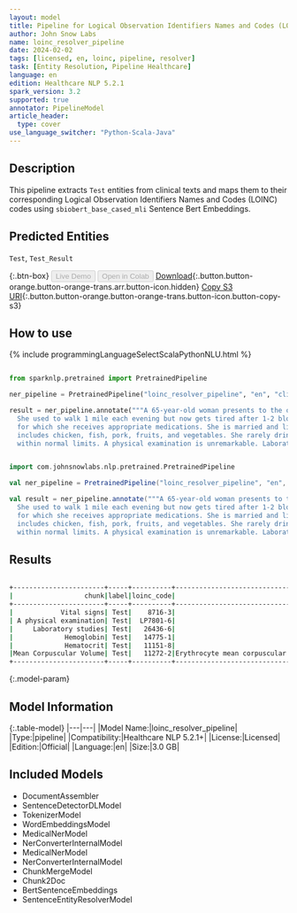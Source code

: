 ```yaml
---
layout: model
title: Pipeline for Logical Observation Identifiers Names and Codes (LOINC)
author: John Snow Labs
name: loinc_resolver_pipeline
date: 2024-02-02
tags: [licensed, en, loinc, pipeline, resolver]
task: [Entity Resolution, Pipeline Healthcare]
language: en
edition: Healthcare NLP 5.2.1
spark_version: 3.2
supported: true
annotator: PipelineModel
article_header:
  type: cover
use_language_switcher: "Python-Scala-Java"
---
```


## Description

This pipeline extracts `Test` entities from clinical texts and maps them to their corresponding Logical Observation Identifiers Names and Codes (LOINC) codes using `sbiobert_base_cased_mli` Sentence Bert Embeddings.

## Predicted Entities

`Test`, `Test_Result`


{:.btn-box}
<button class="button button-orange" disabled>Live Demo</button>
<button class="button button-orange" disabled>Open in Colab</button>
[Download](https://s3.amazonaws.com/auxdata.johnsnowlabs.com/clinical/models/loinc_resolver_pipeline_en_5.2.1_3.2_1706884816860.zip){:.button.button-orange.button-orange-trans.arr.button-icon.hidden}
[Copy S3 URI](s3://auxdata.johnsnowlabs.com/clinical/models/loinc_resolver_pipeline_en_5.2.1_3.2_1706884816860.zip){:.button.button-orange.button-orange-trans.button-icon.button-copy-s3}

## How to use



<div class="tabs-box" markdown="1">
{% include programmingLanguageSelectScalaPythonNLU.html %}
  
```python

from sparknlp.pretrained import PretrainedPipeline

ner_pipeline = PretrainedPipeline("loinc_resolver_pipeline", "en", "clinical/models")

result = ner_pipeline.annotate("""A 65-year-old woman presents to the office with generalized fatigue for the last 4 months.
  She used to walk 1 mile each evening but now gets tired after 1-2 blocks. She has a history of Crohn disease and hypertension
  for which she receives appropriate medications. She is married and lives with her husband. She eats a balanced diet that
  includes chicken, fish, pork, fruits, and vegetables. She rarely drinks alcohol and denies tobacco use. Vital signs are
  within normal limits. A physical examination is unremarkable. Laboratory studies show the following: Hemoglobin: 9.8g/dL, Hematocrit: 32%, Mean Corpuscular Volume: 110 μm3""")

```
```scala

import com.johnsnowlabs.nlp.pretrained.PretrainedPipeline

val ner_pipeline = PretrainedPipeline("loinc_resolver_pipeline", "en", "clinical/models")

val result = ner_pipeline.annotate("""A 65-year-old woman presents to the office with generalized fatigue for the last 4 months.
  She used to walk 1 mile each evening but now gets tired after 1-2 blocks. She has a history of Crohn disease and hypertension
  for which she receives appropriate medications. She is married and lives with her husband. She eats a balanced diet that
  includes chicken, fish, pork, fruits, and vegetables. She rarely drinks alcohol and denies tobacco use. Vital signs are
  within normal limits. A physical examination is unremarkable. Laboratory studies show the following: Hemoglobin: 9.8g/dL, Hematocrit: 32%, Mean Corpuscular Volume: 110 μm3""")

```
</div>

## Results

```bash

+-----------------------+-----+----------+----------------------------------------------------------------------+----------------------------------------------------------------------+----------------------------------------------------------------------+
|                  chunk|label|loinc_code|                                                            resolution|                                                             all_codes|                                                       all_resolutions|
+-----------------------+-----+----------+----------------------------------------------------------------------+----------------------------------------------------------------------+----------------------------------------------------------------------+
|            Vital signs| Test|    8716-3|                                             Vital signs [Vital signs]|8716-3:::67801-1:::80339-5:::34566-0:::29274-8:::95634-2:::31210-8:...|Vital signs [Vital signs]:::EMS vital signs [EMS vital signs]:::Vit...|
| A physical examination| Test|  LP7801-6|                                         Physical exam [Physical exam]|LP7801-6:::55286-9:::11384-5:::67668-4:::100223-7:::29545-1:::79897...|Physical exam [Physical exam]:::Physical examination by body areas ...|
|     Laboratory studies| Test|   26436-6|                               Laboratory studies [Laboratory studies]|26436-6:::LP36394-2:::52482-7:::ATTACH.LAB:::11502-2:::LA7451-3:::3...|Laboratory studies [Laboratory studies]:::Laboratory device [Labora...|
|             Hemoglobin| Test|   14775-1|                                               Hemoglobin [Hemoglobin]|14775-1:::LP30929-1:::34663-5:::18277-4:::10346-5:::LP30932-5:::532...|Hemoglobin [Hemoglobin]:::Hemoglobin G [Hemoglobin G]:::Hemoglobin ...|
|             Hematocrit| Test|   11151-8|                                               Hematocrit [Hematocrit]|11151-8:::16931-8:::32354-3:::20570-8:::11153-4:::39227-4:::42908-4...|Hematocrit [Hematocrit]:::Hematocrit/Hemoglobin [Hematocrit/Hemoglo...|
|Mean Corpuscular Volume| Test|   11272-2|Erythrocyte mean corpuscular volume [Erythrocyte mean corpuscular v...|11272-2:::30386-7:::48706-6:::30899-9:::51641-9:::33878-0:::LP15006...|Erythrocyte mean corpuscular volume [Erythrocyte mean corpuscular v...|
+-----------------------+-----+----------+----------------------------------------------------------------------+----------------------------------------------------------------------+----------------------------------------------------------------------+


```

{:.model-param}
## Model Information

{:.table-model}
|---|---|
|Model Name:|loinc_resolver_pipeline|
|Type:|pipeline|
|Compatibility:|Healthcare NLP 5.2.1+|
|License:|Licensed|
|Edition:|Official|
|Language:|en|
|Size:|3.0 GB|

## Included Models

- DocumentAssembler
- SentenceDetectorDLModel
- TokenizerModel
- WordEmbeddingsModel
- MedicalNerModel
- NerConverterInternalModel
- MedicalNerModel
- NerConverterInternalModel
- ChunkMergeModel
- Chunk2Doc
- BertSentenceEmbeddings
- SentenceEntityResolverModel
